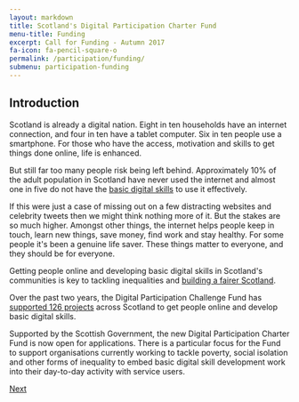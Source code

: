 ```yaml
---
layout: markdown
title: Scotland's Digital Participation Charter Fund
menu-title: Funding
excerpt: Call for Funding - Autumn 2017
fa-icon: fa-pencil-square-o
permalink: /participation/funding/
submenu: participation-funding
---
```


## Introduction

Scotland is already a digital nation. Eight in ten households have an internet connection, and four in ten have a tablet computer. Six in ten people use a smartphone. For those who have the access, motivation and skills to get things done online, life is enhanced.

But still far too many people risk being left behind. Approximately 10% of the adult population in Scotland have never used the internet and almost one in five do not have the [basic digital skills](/participation/basic-digital-skills/) to use it effectively.

If this were just a case of missing out on a few distracting websites and celebrity tweets then we might think nothing more of it. But the stakes are so much higher. Amongst other things, the internet helps people keep in touch, learn new things, save money, find work and stay healthy. For some people it's been a genuine life saver. These things matter to everyone, and they should be for everyone.

Getting people online and developing basic digital skills in Scotland's communities is key to tackling inequalities and [building a fairer Scotland](https://fairer.scot/).

Over the past two years, the Digital Participation Challenge Fund has [supported 126 projects](/participation/projects/) across Scotland to get people online and develop basic digital skills.

Supported by the Scottish Government, the new Digital Participation Charter Fund is now open for applications. There is a particular focus for the Fund to support organisations currently working to tackle poverty, social isolation and other forms of inequality to embed basic digital skill development work into their day-to-day activity with service users.

<div class="section headingless">
    <a href="/participation/funding/context/" class="btn btn-primary blue darken-4 white-text right">
        <i class="fa fa-pull-right fa-chevron-right"></i>
        Next
    </a>
</div>
